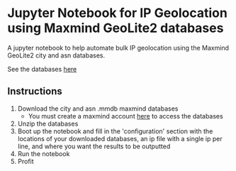 # Jupyter Notebook for IP Geolocation using Maxmind GeoLite2 databases

A jupyter notebook to help automate bulk IP geolocation using the Maxmind GeoLite2 city and asn databases.

See the databases [here](https://dev.maxmind.com/geoip/geoip2/geolite2/)

## Instructions

1. Download the city and asn .mmdb maxmind databases
    * You must create a maxmind account [here](https://www.maxmind.com/en/geolite2/signup) to access the databases
2. Unzip the databases
3. Boot up the notebook and fill in the 'configuration' section with the locations of your downloaded databases, an ip file with a single ip per line, and where you want the results to be outputted
4. Run the notebook
5. Profit
